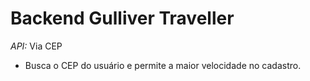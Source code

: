 # Backend Gulliver Traveller

*API:* Via CEP

 - Busca o CEP do usuário e permite a maior velocidade no cadastro. 
